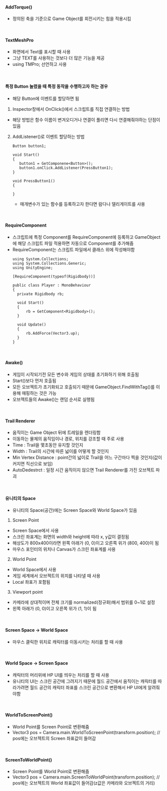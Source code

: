 #### AddTorque()
* 정의된 축을 기준으로 Game Object를 회전시키는 힘을 적용시킴

<br/>

#### TextMeshPro
* 화면에서 Text를 표시할 때 사용
* 그냥 TEXT를 사용하는 것보다 더 많은 기능을 제공
* using TMPro; 선언하고 사용

<br/>

#### 특정 Button 눌렸을 때 특정 동작을 수행하고자 하는 경우
* 해당 Button에 이벤트를 할당하면 됨
1. Inspector창에서 OnClick()에서 스크립트를 직접 연결하는 방법
  * 해당 방법은 함수 이름이 변겨오디거나 연결이 풀리면 다시 연결해줘야하는 단점이 있음
2. AddListener()로 이벤트 할당하는 방법
    ```
    Button button1;

    void Start()
    {
       button1 = GetComponene<Button>();
       button1.onClick.AddListener(PressButton1);
    }

    void PressButton1()
    {

    }
    ```
    * 매개변수가 있는 함수를 등록하고자 한다면 람다나 델리게이트를 사용 

<br/>

#### RequireComponent
* 스크립트에 특정 Component를 RequireComponent에 등록하고 GameObject에 해당 스크립트 파일 적용하면 자동으로 Component를 추가해줌
* RequireComponent는 스크립트 파일에서 클래스 위에 작성해야함
  ```
  using System.Collections;
  using System.Collections.Generic;
  using UnityEngine;

  [RequireComponent(typeof(Rigidbody))]

  public class Player : MonoBehaviour
  {
    private Rigidbody rb;

    void Start()
    {
        rb = GetComponent<Rigidbody>();
    }

    void Update()
    {
        rb.AddForce(Vector3.up);
    }
  }
  ```

<br/>

#### Awake()
* 게임이 시작되기전 모든 변수와 게임의 상태를 초기화하기 위해 호출됨
* Start()보다 먼저 호출됨
* 모든 오브젝트가 초기화되고 호출되기 때문에 GameObject.FindWithTag()를 이용해 매핑하는 것은 가능
* 오브젝트들의 Awake()는 랜덤 순서로 실행됨

<br/>

#### Trail Renderer
* 움직이는 Game Object 뒤에 트레일을 렌더링함
* 이동하는 물체의 움직임이나 경로, 위치를 강조할 때 주로 사용
* Time : Trail을 몇초동안 유지할 것인지
* Width : Trail의 시간에 따른 넓이를 어떻게 할 것인지
* Min Vertex Distance : point간의 넓이로 Trail을 어느 구간마다 찍을 것인지(값이 커지면 직선으로 보임)
* AutoDedestrct : 일정 시간 움직이지 않으면 Trail Renderer를 가진 오브젝트 파괴

<br/>

#### 유니티의 Space
* 유니티의 Space(공간)에는 Screen Space와 World Space가 있음
1. Screen Point
  * Screen Space에서 사용
  * 스크린 좌표계는 화면의 width와 height에 따라 x, y값이 결정됨
  * 해상도가 800x400이라면 왼쪽 아래가 (0, 0)이고 오른쪽 위가 (800, 400)이 됨
  * 마우스 포인터의 위치나 Canvas가 스크린 좌표계를 사용
2. World Point
  * World Space에서 사용
  * 게임 세계에서 오브젝트의 위치를 나타낼 때 사용
  * Local 좌표가 포함됨
3. Viewport point
  * 카메라에 상대적이며 전체 크기를 normalized(정규화)해서 범위를 0~1로 설정
  * 왼쪽 아래가 (0, 0)이고 오른쪽 위가 (1, 1)이 됨
<br/>

#### Screen Space -> World Space
* 마우스 클릭한 위치로 캐릭터를 이동시키는 처리를 할 때 사용
<br/>

#### World Space -> Screen Space
* 캐릭터의 머리위에 HP UI를 띄우는 처리를 할 때 사용
* 유니티의 UI는 스크린 공간에 그려지기 때문에 월드 공간에서 움직이는 캐릭터를 따라가려면 월드 공간의 캐릭터 좌표를 스크린 공간으로 변환해서 HP UI에게 알려줘야함
<br/>

#### WorldToScreenPoint()
* World Point를 Screen Point로 변환해줌
* Vector3 pos = Camera.main.WorldToScreenPoint(transform.position);   // pos에는 오브젝트의 Screen 좌표값이 들어감
<br/>

#### ScreenToWorldPoint()
* Screen Point를 World Point로 변환해줌
* Vector3 pos = Camera.main.ScreenToWorldPoint(transform.position);   // pos에는 오브젝트의 World 좌표값이 들어감(z값은 카메라와 오브젝트의 거리)

